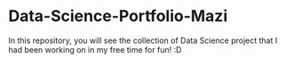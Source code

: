 # Data-Science-Portfolio-Mazi

In this repository, you will see the collection of Data Science project that I had been working on in my free time for fun! :D
